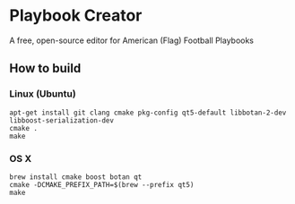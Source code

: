 # Playbook Creator

A free, open-source editor for American (Flag) Football Playbooks

## How to build

### Linux (Ubuntu)

```
apt-get install git clang cmake pkg-config qt5-default libbotan-2-dev libboost-serialization-dev
cmake .
make
```

### OS X

```
brew install cmake boost botan qt
cmake -DCMAKE_PREFIX_PATH=$(brew --prefix qt5)
make
```
